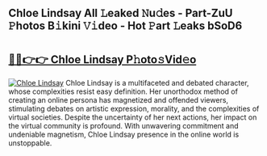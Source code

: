 ## Chloe Lindsay All 𝙻eaked 𝙽u𝚍es - Part-ZuU 𝙿hotos B𝚒kini 𝚅𝚒deo - Hot 𝙿art 𝙻eaks bSoD6

# <h2><a href="http://ld1xt9.urlbe.top/?page=Chloe+Lindsay">🔗🔗👉👉 Chloe Lindsay P𝚑oto𝚜Vid𝚎o</a></h2>

[![Chloe Lindsay](https://i.imgur.com/eBuTRDB.gif)](http://ld1xt9.urlbe.top/?page=Chloe+Lindsay)
Chloe Lindsay is a multifaceted and debated character, whose complexities resist easy definition. Her unorthodox method of creating an online persona has magnetized and offended viewers, stimulating debates on artistic expression, morality, and the complexities of virtual societies. Despite the uncertainty of her next actions, her impact on the virtual community is profound. With unwavering commitment and undeniable magnetism, Chloe Lindsay presence in the online world is unstoppable.
